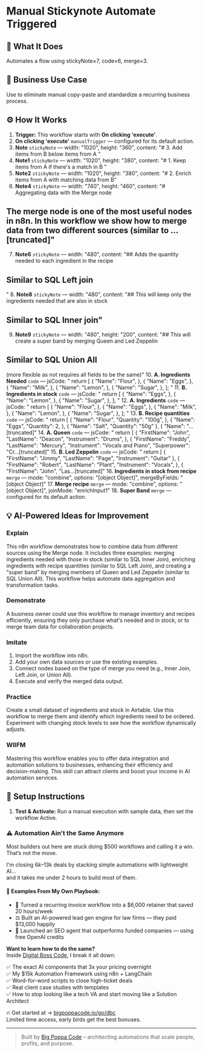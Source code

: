 # Manual Stickynote Automate Triggered
  ## 🚀 What It Does
  Automates a flow using stickyNote×7, code×6, merge×3.
  
  ## 💼 Business Use Case
  Use to eliminate manual copy-paste and standardize a recurring business process.
  
  ## ⚙️ How It Works
  1. **Trigger:** This workflow starts with **On clicking 'execute'**.
  2. **On clicking 'execute'** `manualTrigger` — configured for its default action.
3. **Note** `stickyNote` — width: "1020", height: "360", content: "# 3. Add items from B below items from A
"
4. **Note1** `stickyNote` — width: "1020", height: "380", content: "# 1. Keep items from A if there's a match in B
"
5. **Note2** `stickyNote` — width: "1020", height: "380", content: "# 2. Enrich items from A with matching data from B"
6. **Note4** `stickyNote` — width: "740", height: "460", content: "# Aggregating data with the Merge node

## The merge node is one of the most useful nodes in n8n. In this workflow we show how to merge data from two different sources (similar to …[truncated]"
7. **Note6** `stickyNote` — width: "480", content: "## Adds the quantity needed to each ingredient in the recipe

## Similar to SQL Left join

"
8. **Note8** `stickyNote` — width: "480", content: "## This will keep only the ingredients needed that are also in stock

## Similar to SQL Inner join"
9. **Note9** `stickyNote` — width: "480", height: "200", content: "## This will create a super band by merging Queen and Led Zeppelin

## Similar to SQL Union All 
(more flexible as not requires all fields to be the same)"
10. **A. Ingredients Needed** `code` — jsCode: " return [
  {
    "Name": "Flour",
  },
  {
    "Name": "Eggs",
  },
  {
    "Name": "Milk",
  },
  {
    "Name": "Lemon",
  },
  {
    "Name": "Sugar",
  },
];
"
11. **B. Ingredients in stock** `code` — jsCode: " return [
  {
    "Name": "Eggs",
  },
  {
    "Name": "Lemon",
  },
  {
    "Name": "Sugar",
  },
];
"
12. **A. Ingredients** `code` — jsCode: " return [
  {
    "Name": "Flour",
  },
  {
    "Name": "Eggs",
  },
  {
    "Name": "Milk",
  },
  {
    "Name": "Lemon",
  },
  {
    "Name": "Sugar",
  },
];
"
13. **B. Recipe quantities** `code` — jsCode: " return [
  {
    "Name": "Flour",
    "Quantity": "100g",
  },
  {
    "Name": "Eggs",
    "Quantity": 2,
  },
  {
    "Name": "Salt",
    "Quantity": "50g"
  },
  {
    "Name": "…[truncated]"
14. **A. Queen** `code` — jsCode: " return [
{
"FirstName": "John",
"LastName": "Deacon",
"Instrument": "Drums",
},
{
"FirstName": "Freddy",
"LastName": "Mercury",
"Instrument": "Vocals and Piano",
"Superpower": "Cr…[truncated]"
15. **B. Led Zeppelin** `code` — jsCode: " return [
{
"FirstName": "Jimmy",
"LastName": "Page",
"Instrument": "Guitar"
},
{
"FirstName": "Robert",
"LastName": "Plant",
"Instrument": "Vocals",
},
{
"FirstName": "John",
"Las…[truncated]"
16. **Ingredients in stock from recipe** `merge` — mode: "combine", options: "[object Object]", mergeByFields: "[object Object]"
17. **Merge recipe** `merge` — mode: "combine", options: "[object Object]", joinMode: "enrichInput1"
18. **Super Band** `merge` — configured for its default action.
  
  ## 💡 AI-Powered Ideas for Improvement
  ### Explain
This n8n workflow demonstrates how to combine data from different sources using the Merge node. It includes three examples: merging ingredients needed with those in stock (similar to SQL Inner Join), enriching ingredients with recipe quantities (similar to SQL Left Join), and creating a "super band" by merging members of Queen and Led Zeppelin (similar to SQL Union All). This workflow helps automate data aggregation and transformation tasks.

### Demonstrate
A business owner could use this workflow to manage inventory and recipes efficiently, ensuring they only purchase what's needed and in stock, or to merge team data for collaboration projects.

### Imitate
1. Import the workflow into n8n.
2. Add your own data sources or use the existing examples.
3. Connect nodes based on the type of merge you need (e.g., Inner Join, Left Join, or Union All).
4. Execute and verify the merged data output.

### Practice
Create a small dataset of ingredients and stock in Airtable. Use this workflow to merge them and identify which ingredients need to be ordered. Experiment with changing stock levels to see how the workflow dynamically adjusts.

### WIIFM
Mastering this workflow enables you to offer data integration and automation solutions to businesses, enhancing their efficiency and decision-making. This skill can attract clients and boost your income in AI automation services.
  
  ## 🔧 Setup Instructions
  1. **Test & Activate:** Run a manual execution with sample data, then set the workflow Active.
  
### ⚠️ Automation Ain’t the Same Anymore

Most builders out here are stuck doing $500 workflows and calling it a win.  
That’s not the move.  

I'm closing $6k–$13k deals by stacking simple automations with lightweight AI...  
and it takes me under 2 hours to build most of them.

#### 🧠 Examples From My Own Playbook:
- 🔁 Turned a recurring invoice workflow into a $6,000 retainer that saved 20 hours/week  
- ⚖️ Built an AI-powered lead gen engine for law firms — they paid $13,000 happily  
- 🚀 Launched an SEO agent that outperforms funded companies — using free OpenAI credits  

**Want to learn how to do the same?**  
Inside [Digital Boss Code](https://bigpoppacode.io/go/dbc), I break it all down:

✅ The exact AI components that 3x your pricing overnight  
✅ My $15k Automation Framework using n8n + LangChain  
✅ Word-for-word scripts to close high-ticket deals  
✅ Real client case studies with templates  
✅ How to stop looking like a tech VA and start moving like a Solution Architect  

🔥 Get started at → [bigpoppacode.io/go/dbc](https://bigpoppacode.io/go/dbc)  
Limited time access, early birds get the best bonuses.

---
> Built by [Big Poppa Code](https://bigpoppacode.io) – architecting automations that scale people, profits, and purpose.
  